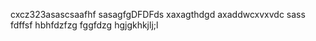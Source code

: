 cxcz323asascsaafhf
sasagfgDFDFds
xaxagthdgd
axaddwcxvxvdc
sass
fdffsf
hbhfdzfzg
fggfdzg
hgjgkhkjlj;l
